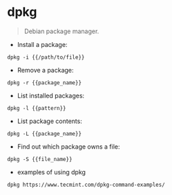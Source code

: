 # dpkg

> Debian package manager.

- Install a package:

`dpkg -i {{/path/to/file}}`

- Remove a package:

`dpkg -r {{package_name}}`

- List installed packages:

`dpkg -l {{pattern}}`

- List package contents:

`dpkg -L {{package_name}}`

- Find out which package owns a file:

`dpkg -S {{file_name}}`
- examples of using dpkg

`dpkg https://www.tecmint.com/dpkg-command-examples/`


